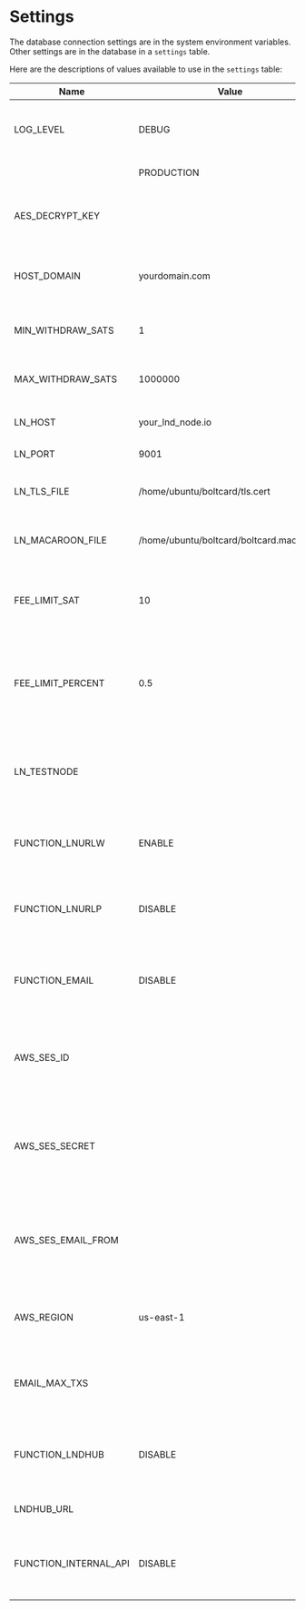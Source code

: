 # Settings

The database connection settings are in the system environment variables.  
Other settings are in the database in a `settings` table. 

Here are the descriptions of values available to use in the `settings` table:

| Name | Value | Description |
| --- | --- | --- |
| LOG_LEVEL | DEBUG | system logs are verbose to enable easier debug |
| | PRODUCTION | system logs are minimal |
| AES_DECRYPT_KEY | | hex encoded 128 bit AES key - see [FAQ](FAQ.md#how-do-i-generate-a-random-key-value-)|
| HOST_DOMAIN | yourdomain.com | the domain for hosting lnurlw & lnurlp services |
| MIN_WITHDRAW_SATS | 1 | minimum satoshis for lnurlw response |
| MAX_WITHDRAW_SATS | 1000000 | maximum satoshis for lnurlw response |
| LN_HOST | your_lnd_node.io | LND node gRPC domain |
| LN_PORT | 9001 | LND node gRPC port |
| LN_TLS_FILE | /home/ubuntu/boltcard/tls.cert | absolute path to your LND TLC certificate |
| LN_MACAROON_FILE | /home/ubuntu/boltcard/boltcard.macaroon | absolute path to your LND macaroon |
| FEE_LIMIT_SAT | 10 | the base fee limit amount for every invoice payment |
| FEE_LIMIT_PERCENT | 0.5 | the percentage fee limit amount added to the base fee limit amount |
| LN_TESTNODE | | lightning node pubkey for allowing only the defined test node |
| FUNCTION_LNURLW | ENABLE | system level switch for LNURLw (bolt card) services |
| FUNCTION_LNURLP | DISABLE | system level switch for LNURLp (lightning address) services |
| FUNCTION_EMAIL | DISABLE | system level switch for email updates on credits & debits |
| AWS_SES_ID | | Amazon Web Services - Simple Email Service - access id |
| AWS_SES_SECRET | | Amazon Web Services - Simple Email Service - access secret |
| AWS_SES_EMAIL_FROM | | Amazon Web Services - Simple Email Service - email from field |
| AWS_REGION | us-east-1 | Amazon Web Services - Account region |
| EMAIL_MAX_TXS | | maximum number of transactions to include in the email body |
| FUNCTION_LNDHUB | DISABLE | system level switch for using LNDHUB in place of LND |
| LNDHUB_URL | | URL for the LNDHUB service |
| FUNCTION_INTERNAL_API | DISABLE | system level switch for activating the internal API |

